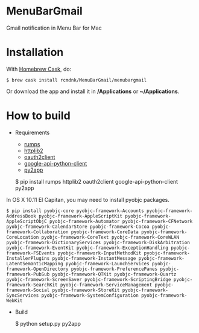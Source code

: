 # MenuBarGmail
Gmail notification in Menu Bar for Mac

# Installation

With [Homebrew Cask](http://caskroom.io/), do:

    $ brew cask install rcmdnk/MenuBarGmail/menubargmail

Or download the app and install it in **/Applications** or **~/Applications**.

# How to build

* Requirements
    * [rumps](https://github.com/jaredks/rumps)
    * [httplib2](https://github.com/jcgregorio/httplib2)
    * [oauth2client](https://github.com/google/oauth2client)
    * [google-api-python-client](https://github.com/google/google-api-python-client)
    * [py2app](https://pypi.python.org/pypi/py2app/)


    $ pip install rumps httplib2 oauth2client google-api-python-client py2app

In OS X 10.11 El Capitan, you may need to install pyobjc packages.

    $ pip install pyobjc-core pyobjc-framework-Accounts pyobjc-framework-AddressBook pyobjc-framework-AppleScriptKit pyobjc-framework-AppleScriptObjC pyobjc-framework-Automator pyobjc-framework-CFNetwork pyobjc-framework-CalendarStore pyobjc-framework-Cocoa pyobjc-framework-Collaboration pyobjc-framework-CoreData pyobjc-framework-CoreLocation pyobjc-framework-CoreText pyobjc-framework-CoreWLAN pyobjc-framework-DictionaryServices pyobjc-framework-DiskArbitration pyobjc-framework-EventKit pyobjc-framework-ExceptionHandling pyobjc-framework-FSEvents pyobjc-framework-InputMethodKit pyobjc-framework-InstallerPlugins pyobjc-framework-InstantMessage pyobjc-framework-LatentSemanticMapping pyobjc-framework-LaunchServices pyobjc-framework-OpenDirectory pyobjc-framework-PreferencePanes pyobjc-framework-PubSub pyobjc-framework-QTKit pyobjc-framework-Quartz pyobjc-framework-ScreenSaver pyobjc-framework-ScriptingBridge pyobjc-framework-SearchKit pyobjc-framework-ServiceManagement pyobjc-framework-Social pyobjc-framework-StoreKit pyobjc-framework-SyncServices pyobjc-framework-SystemConfiguration pyobjc-framework-WebKit

* Build

    $ python setup.py py2app
